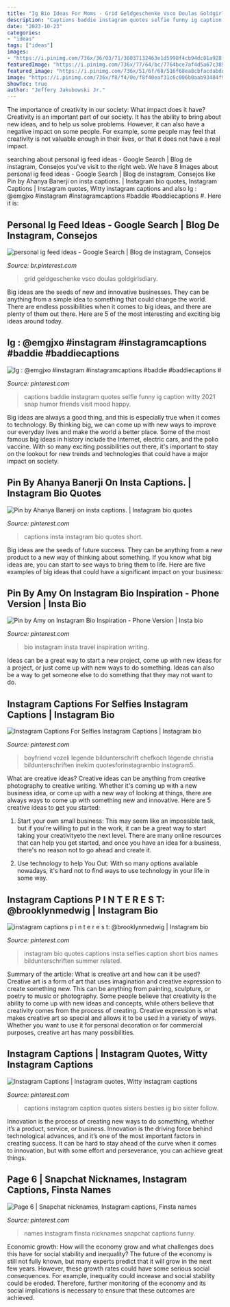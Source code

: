 ```yaml
---
title: "Ig Bio Ideas For Moms - Grid Geldgeschenke Vsco Doulas Goldgirlsdiary"
description: "Captions baddie instagram quotes selfie funny ig caption witty 2021 snap humor friends visit mood happy"
date: "2023-10-23"
categories:
- "ideas"
tags: ["ideas"]
images:
- "https://i.pinimg.com/736x/36/03/71/36037132463e1d5998f4cb94dc81a928.jpg"
featuredImage: "https://i.pinimg.com/736x/77/64/bc/7764bce7af4d5a67c3898309c0bb14fe--menu-art.jpg"
featured_image: "https://i.pinimg.com/736x/51/6f/68/516f68ea8cbfacdabddfe8d63dab7d11.jpg"
image: "https://i.pinimg.com/736x/f8/f4/0e/f8f40eaf31c6c006b0aab93484f96db5.jpg"
ShowToc: true
author: "Jeffery Jakubowski Jr."
---
```



The importance of creativity in our society: What impact does it have?
Creativity is an important part of our society. It has the ability to bring about new ideas, and to help us solve problems. However, it can also have a negative impact on some people. For example, some people may feel that creativity is not valuable enough in their lives, or that it does not have a real impact.

	

		
searching about personal ig feed ideas - Google Search | Blog de instagram, Consejos you've visit to the right web. We have 8 Images about personal ig feed ideas - Google Search | Blog de instagram, Consejos like Pin by Ahanya Banerji on insta captions. | Instagram bio quotes, Instagram Captions | Instagram quotes, Witty instagram captions and also Ig : @emgjxo #instagram #instagramcaptions #baddie #baddiecaptions #. Here it is:
		
    
## Personal Ig Feed Ideas - Google Search | Blog De Instagram, Consejos

<img loading=lazy src="https://i.pinimg.com/736x/36/03/71/36037132463e1d5998f4cb94dc81a928.jpg" onerror="this.onerror=null;this.src='https://tse1.mm.bing.net/th?id=OIP.aufMgCPTIATWVSulA6BKVQHaJ3&amp;pid=15.1';" alt="personal ig feed ideas - Google Search | Blog de instagram, Consejos">

_Source: br.pinterest.com_

>grid geldgeschenke vsco doulas goldgirlsdiary. 

	

Big ideas are the seeds of new and innovative businesses. They can be anything from a simple idea to something that could change the world. There are endless possibilities when it comes to big ideas, and there are plenty of them out there. Here are 5 of the most interesting and exciting big ideas around today.

    
## Ig : @emgjxo #instagram #instagramcaptions #baddie #baddiecaptions #

<img loading=lazy src="https://i.pinimg.com/736x/bc/40/aa/bc40aa886a391e1798a0727b75652c3e.jpg" onerror="this.onerror=null;this.src='https://tse3.mm.bing.net/th?id=OIP.OxD-V5yo3ZOIKYyk5FbiNAHaNK&amp;pid=15.1';" alt="Ig : @emgjxo #instagram #instagramcaptions #baddie #baddiecaptions #">

_Source: pinterest.com_

>captions baddie instagram quotes selfie funny ig caption witty 2021 snap humor friends visit mood happy. 

	

Big ideas are always a good thing, and this is especially true when it comes to technology. By thinking big, we can come up with new ways to improve our everyday lives and make the world a better place. Some of the most famous big ideas in history include the Internet, electric cars, and the polio vaccine. With so many exciting possibilities out there, it's important to stay on the lookout for new trends and technologies that could have a major impact on society.

    
## Pin By Ahanya Banerji On Insta Captions. | Instagram Bio Quotes

<img loading=lazy src="https://i.pinimg.com/736x/e7/83/55/e783559a2817fe3d0d3b0a8958da867a.jpg" onerror="this.onerror=null;this.src='https://tse2.mm.bing.net/th?id=OIP.gE7upUP1jjr9-ujPmiu41gHaNK&amp;pid=15.1';" alt="Pin by Ahanya Banerji on insta captions. | Instagram bio quotes">

_Source: pinterest.com_

>captions insta instagram bio quotes short. 

	

Big ideas are the seeds of future success. They can be anything from a new product to a new way of thinking about something. If you know what big ideas are, you can start to see ways to bring them to life. Here are five examples of big ideas that could have a significant impact on your business:

    
## Pin By Amy On Instagram Bio Inspiration - Phone Version | Insta Bio

<img loading=lazy src="https://i.pinimg.com/736x/f8/f4/0e/f8f40eaf31c6c006b0aab93484f96db5.jpg" onerror="this.onerror=null;this.src='https://tse3.mm.bing.net/th?id=OIP.qd-eOaqE30vDrChIadkLWwHaNJ&amp;pid=15.1';" alt="Pin by Amy on Instagram Bio Inspiration - Phone Version | Insta bio">

_Source: pinterest.com_

>bio instagram insta travel inspiration writing. 

	

Ideas can be a great way to start a new project, come up with new ideas for a project, or just come up with new ways to do something. Ideas can also be a way to get someone else to do something that they may not want to do.

    
## Instagram Captions For Selfies Instagram Captions | Instagram Bio

<img loading=lazy src="https://i.pinimg.com/736x/2a/ec/8f/2aec8fcbbdb56853b1280e26b8aa2cc8.jpg" onerror="this.onerror=null;this.src='https://tse3.mm.bing.net/th?id=OIP.hXIhFkKkwVBenaOHK9_H5QHaNp&amp;pid=15.1';" alt="Instagram Captions For Selfies Instagram Captions | Instagram bio">

_Source: pinterest.com_

>boyfriend vozeli legende bildunterschrift chefkoch légende christia bildunterschriften inekim quotesforinstagrambio instagram5. 

	

What are creative ideas?
Creative ideas can be anything from creative photography to creative writing. Whether it's coming up with a new business idea, or come up with a new way of looking at things, there are always ways to come up with something new and innovative. Here are 5 creative ideas to get you started: 
1) Start your own small business: This may seem like an impossible task, but if you're willing to put in the work, it can be a great way to start taking your creativityeto the next level. There are many online resources that can help you get started, and once you have an idea for a business, there's no reason not to go ahead and create it. 

2) Use technology to help You Out: With so many options available nowadays, it's hard not to find ways to use technology in your life in some way.

    
## Instagram Captions P I N T E R E S T: @brooklynmedwig | Instagram Bio

<img loading=lazy src="https://i.pinimg.com/736x/51/6f/68/516f68ea8cbfacdabddfe8d63dab7d11.jpg" onerror="this.onerror=null;this.src='https://tse1.mm.bing.net/th?id=OIP.H66LIzMFJFEkpZydpKvh6wHaQB&amp;pid=15.1';" alt="instagram captions p i n t e r e s t: @brooklynmedwig | Instagram bio">

_Source: pinterest.com_

>instagram bio quotes captions insta selfies caption short bios names bildunterschriften summer related. 

	

Summary of the article: What is creative art and how can it be used?
Creative art is a form of art that uses imagination and creative expression to create something new. This can be anything from painting, sculpture, or poetry to music or photography. Some people believe that creativity is the ability to come up with new ideas and concepts, while others believe that creativity comes from the process of creating. Creative expression is what makes creative art so special and allows it to be used in a variety of ways. Whether you want to use it for personal decoration or for commercial purposes, creative art has many possibilities.

    
## Instagram Captions | Instagram Quotes, Witty Instagram Captions

<img loading=lazy src="https://i.pinimg.com/736x/62/7a/44/627a44ce298dd52b53fab8fbafe797a2.jpg" onerror="this.onerror=null;this.src='https://tse1.mm.bing.net/th?id=OIP.6IZj7myLnjdqHUUluP2zPQHaKf&amp;pid=15.1';" alt="Instagram Captions | Instagram quotes, Witty instagram captions">

_Source: pinterest.com_

>captions instagram caption quotes sisters besties ig bio sister follow. 

	

Innovation is the process of creating new ways to do something, whether it’s a product, service, or business. Innovation is the driving force behind technological advances, and it’s one of the most important factors in creating success. It can be hard to stay ahead of the curve when it comes to innovation, but with some effort and perseverance, you can achieve great things.

    
## Page 6 | Snapchat Nicknames, Instagram Captions, Finsta Names

<img loading=lazy src="https://i.pinimg.com/736x/77/64/bc/7764bce7af4d5a67c3898309c0bb14fe--menu-art.jpg" onerror="this.onerror=null;this.src='https://tse3.mm.bing.net/th?id=OIP.vn9n3wg4ySdpfiSqJrZYyQHaIt&amp;pid=15.1';" alt="Page 6 | Snapchat nicknames, Instagram captions, Finsta names">

_Source: pinterest.com_

>names instagram finsta nicknames snapchat captions funny. 

	

Economic growth: How will the economy grow and what challenges does this have for social stability and inequality?
The future of the economy is still not fully known, but many experts predict that it will grow in the next few years. However, these growth rates could have some serious social consequences. For example, inequality could increase and social stability could be eroded. Therefore, further monitoring of the economy and its social implications is necessary to ensure that these outcomes are achieved.

